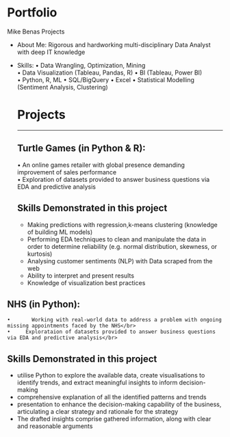 # Portfolio
Mike Benas Projects
* About Me: Rigorous and hardworking multi-disciplinary Data Analyst with deep IT knowledge 
* Skills: 
  •	Data Wrangling, Optimization, Mining	
  •	Data Visualization (Tableau, Pandas, R)
  •	BI (Tableau, Power BI)	
  •	Python, R, ML
  •	SQL/BigQuery	•	Excel
  •	Statistical Modelling (Sentiment Analysis, Clustering)
  
  
  # Projects
  -----------------
  ## Turtle Games (in Python & R):
    •		An online games retailer with global presence demanding improvement of sales performance</br>
    •	  Exploration of datasets provided to answer business questions via EDA and predictive analysis</br>
    
  ## Skills Demonstrated in this project
  * Making predictions with regression,k-means clustering (knowledge of building ML models)
  * Performing EDA techniques to clean and manipulate the data in order to determine reliability (e.g. normal distribution, skewness, or kurtosis)
  * Analysing customer sentiments (NLP) with Data scraped from the web 
  * Ability to interpret and present results
  * Knowledge of visualization best practices

 ## NHS (in Python):
    •		Working with real-world data to address a problem with ongoing missing appointments faced by the NHS</br>
    •	  Explorataion of datasets provided to answer business questions via EDA and predictive analysis</br>
    
  ## Skills Demonstrated in this project
  * utilise Python to explore the available data, create visualisations to identify trends, and extract meaningful insights to inform decision-making
  * comprehensive explanation of all the identified patterns and trends
  * presentation to enhance the decision-making capability of the business, articulating a clear strategy and rationale for the strategy
  * The drafted insights comprise gathered information, along with clear and reasonable arguments
  
